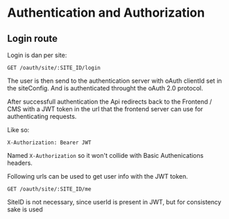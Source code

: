 # Authentication and Authorization

## Login route

Login is dan per site:

```GET /oauth/site/:SITE_ID/login```

The user is then send to the authentication server with oAuth clientId set in the siteConfig. And is authenticated throught the oAuth 2.0 protocol.

After successfull authentication the Api redirects back to the Frontend / CMS with a JWT token in the url that the frontend server can use for authenticating requests.

Like so:

```X-Authorization: Bearer JWT```

Named `X-Authorization` so it won't collide with Basic Authenications headers.

Following urls can be used to get user info with the JWT token.

```GET /oauth/site/:SITE_ID/me```

SiteID is not necessary, since userId is present in JWT, but for consistency sake is used